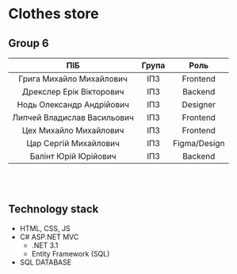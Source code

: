 # Clothes store
## Group 6
| ПІБ | Група | Роль |
|:-----:|:-------:|:--------:|
|Грига Михайло Михайлович|ІПЗ|Frontend|
|Дрекслер Ерік Вікторович|ІПЗ|Backend|
|Нодь Олександр Андрійович|ІПЗ|Designer|
|Липчей Владислав Васильович|ІПЗ|Frontend|
|Цех Михайло Михайлович|ІПЗ|Frontend|
|Цар Сергій Михайлович|ІПЗ|Figma/Design|
|Балінт Юрій Юрійович|ІПЗ|Backend|

<br>
<br>

## Technology stack
- HTML, CSS, JS
- C#  ASP.NET MVC
    - .NET 3.1
    - Entity Framework (SQL)
- SQL DATABASE
